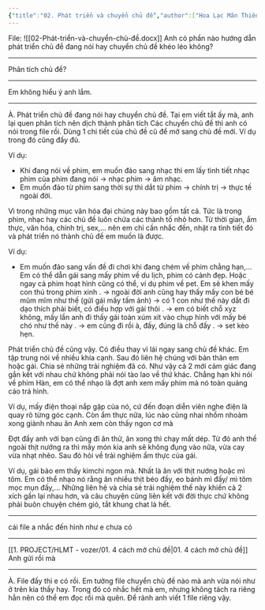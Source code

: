 ```yaml
---
{"title":"02. Phát triển và chuyển chủ đề","author":["Hoa Lạc Mãn Thiên"],"type":"post","category":"communication","related":["[[HLMT]]"],"word-count":null,"dg-publish":true,"dg-hide":true,"tags":["HLMT","communication","psychology","topic"],"permalink":"/02-phat-trien-va-chuyen-chu-de/","hide":true,"dgPassFrontmatter":true}
---
```


File: ![[02-Phát-triển-và-chuyển-chủ-đề.docx]]
Anh có phần nào hướng dẫn phát triển chủ đề đang nói hay chuyển chủ đề khéo léo không?

---

Phân tích chủ đề?

---

Em không hiểu ý anh lắm.

---

À. Phát triển chủ đề đang nói hay chuyển chủ đề. 
Tại em viết tắt ấy mà, anh lại quen phân tích nên dịch thành phân tích
Các chuyển chủ đề thì anh có nói trong file rồi. 
Dùng 1 chi tiết của chủ đề cũ để mở sang chủ đề mới.
Ví dụ trong đó cũng đầy đủ.

Ví dụ:

- Khi đang nói về phim, em muốn đảo sang nhạc thì em lấy tình tiết nhạc phim của phim đang nói → nhạc phim → âm nhạc.
- Em muốn đảo từ phim sang thời sự thì dắt từ phim → chính trị → thực tế ngoài đời.

Vì trong những mục văn hóa đại chúng này bao gồm tất cả.
Tức là trong phim, nhạc hay các chủ đề luôn chứa các thành tố nhỏ hơn.
Từ thời gian, ẩm thực, văn hóa, chính trị, sex,… nên em chỉ cần nhắc đến, nhặt ra tình tiết đó và phát triển nó thành chủ đề em muốn là được.

Ví dụ:

- Em muốn đảo sang vấn đề đi chơi khi đang chém về phim chẳng hạn,…
	Em có thể dẫn gái sang mấy phim về du lịch, phim có cảnh đẹp.
	Hoặc ngay cả phim hoạt hình cũng có thể, ví dụ phim về pet.
	Em sẽ khen mấy con thú trong phim xinh .
	→ ngoài đời anh cũng hay thấy mấy con bé bé mũm mĩm như thế (gửi gái mấy tấm ảnh)
	→ có 1 con như thế này dắt đi dạo thích phải biết, có điều hợp với gái thôi .
	→ em có biết chỗ xyz không, mấy lần anh đi thấy gái toàn xúm xít vào chụp hình với mấy bé chó như thế này .
	→ em cũng đi rồi à, đấy, đúng là chỗ đấy .
	→ set kèo hẹn.

Phát triển chủ đề cũng vậy.
Có điều thay vì lái ngay sang chủ đề khác.
Em tập trung nói về nhiều khía cạnh.
Sau đó liên hệ chúng với bản thân em hoặc gái.
Chia sẻ những trải nghiệm đã có.
Như vậy cả 2 mới cảm giác đang gắn kết với nhau chứ không phải nói tào lao về thứ khác.
Chẳng hạn khi nói về phim Hàn, em có thể nhạo là đợt anh xem mấy phim mà nó toàn quảng cáo trá hình.

Ví dụ, mấy điện thoại nắp gập của nó, cứ đến đoạn diễn viên nghe điện là quay rõ từng góc cạnh.
Còn ẩm thực nữa, lúc nào cũng nhai nhồm nhoàm xong giành nhau ăn
Anh xem còn thấy ngon cơ mà

Đợt đấy anh với bạn cũng đi ăn thử, ăn xong thì chạy mất dép.
Từ đó anh thề ngoài thịt nướng ra thì mấy món kia anh sẽ không đụng vào nữa, vừa cay vừa nhạt nhẽo.
Sau đó hỏi về trải nghiệm ẩm thực của gái.

Ví dụ, gái bảo em thấy kimchi ngon mà.
Nhất là ăn với thịt nướng hoặc mì tôm.
Em có thể nhạo nó rằng ăn nhiều thịt béo đấy, eo bánh mì đấy/ mì tôm mọc mụn đấy,...
Những liên hệ và chia sẻ trải nghiệm thế này khiến cả 2 xích gần lại nhau hơn, và câu chuyện cũng liên kết với đời thực chứ không phải buôn chuyện chém gió, tắt khung chat là hết.

---

cái file a nhắc đến hình như e chưa có

---

[[1. PROJECT/HLMT - vozer/01. 4 cách mở chủ đề\|01. 4 cách mở chủ đề]]
Anh gửi rồi mà
 
---

À. File đấy thì e có rồi.
Em tưởng file chuyển chủ đề nào mà anh vừa nói như ở trên kia thấy hay.
Trong đó có nhắc hết mà em, nhưng không tách ra riêng hẳn nên có thể em đọc rồi mà quên. Để rảnh anh viết 1 file riêng vậy.